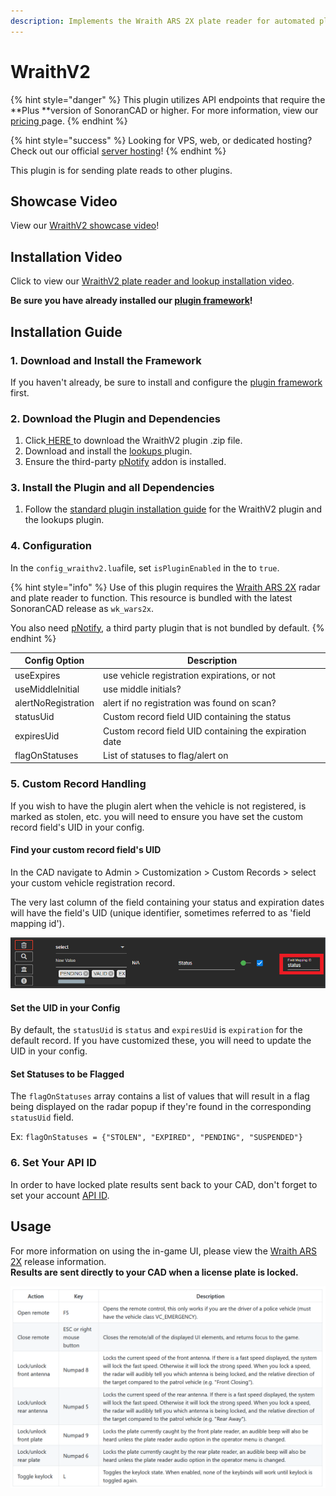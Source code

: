 ```yaml
---
description: Implements the Wraith ARS 2X plate reader for automated plate reading.
---
```


# WraithV2

{% hint style="danger" %}
This plugin utilizes API endpoints that require the **Plus **version of SonoranCAD or higher. For more information, view our [pricing ](../../../pricing/faq/)page.
{% endhint %}

{% hint style="success" %}
Looking for VPS, web, or dedicated hosting? Check out our official [server hosting](../../../other-products/server-hosting.md)!
{% endhint %}

This plugin is for sending plate reads to other plugins.

## Showcase Video

View our [WraithV2 showcase video](https://www.youtube.com/watch?v=5oL7Mg6LQgg)!

## Installation Video

Click to view our [WraithV2 plate reader and lookup installation video](https://youtu.be/IgaISh1CykE).

**Be sure you have already installed our **[**plugin framework**](../framework-installation.md)**!**

## Installation Guide

### 1. Download and Install the Framework

If you haven't already, be sure to install and configure the [plugin framework](../framework-installation.md) first.

### 2. Download the Plugin and Dependencies

1. Click[ HERE ](https://github.com/Sonoran-Software/sonoran\_wraithv2/releases)to download the WraithV2 plugin .zip file.
2. Download and install the [lookups ](lookups.md)plugin.
3. Ensure the third-party [pNotify](https://github.com/Nick78111/pNotify) addon is installed.

### 3. Install the Plugin and all Dependencies

1. Follow the [standard plugin installation guide](../plugin-installation/) for the WraithV2 plugin and the lookups plugin.

### 4. Configuration

In the `config_wraithv2.lua`file, set `isPluginEnabled` in the to `true`.

{% hint style="info" %}
Use of this plugin requires the [Wraith ARS 2X](https://forum.cfx.re/t/release-wraith-ars-2x-police-radar-and-plate-reader-v1-2-4/1058277) radar and plate reader to function. This resource is bundled with the latest SonoranCAD release as `wk_wars2x`.

You also need [pNotify](https://github.com/Nick78111/pNotify), a third party plugin that is not bundled by default.
{% endhint %}

| Config Option       | Description                                            |
| ------------------- | ------------------------------------------------------ |
| useExpires          | use vehicle registration expirations, or not           |
| useMiddleInitial    | use middle initials?                                   |
| alertNoRegistration | alert if no registration was found on scan?            |
| statusUid           | Custom record field UID containing the status          |
| expiresUid          | Custom record field UID containing the expiration date |
| flagOnStatuses      | List of statuses to flag/alert on                      |

### 5. Custom Record Handling

If you wish to have the plugin alert when the vehicle is not registered, is marked as stolen, etc. you will need to ensure you have set the custom record field's UID in your config.

#### Find your custom record field's UID

In the CAD navigate to Admin > Customization > Custom Records > select your custom vehicle registration record.

The very last column of the field containing your status and expiration dates will have the field's UID (unique identifier, sometimes referred to as 'field mapping id').

![Custom Records - Field UID](<../../../.gitbook/assets/image (177).png>)

#### Set the UID in your Config

By default, the `statusUid` is `status` and `expiresUid` is `expiration` for the default record. If you have customized these, you will need to update the UID in your config.

#### Set Statuses to be Flagged

The `flagOnStatuses` array contains a list of values that will result in a flag being displayed on the radar popup if they're found in the corresponding `statusUid` field.

Ex: `flagOnStatuses = {"STOLEN", "EXPIRED", "PENDING", "SUSPENDED"}`

### 6. Set Your API ID

In order to have locked plate results sent back to your CAD, don't forget to set your account [API ID](../../../sonoran-cad/api-integration/getting-started/setting-your-api-id.md).

## Usage

For more information on using the in-game UI, please view the [Wraith ARS 2X](https://forum.cfx.re/t/release-wraith-ars-2x-police-radar-and-plate-reader-v1-2-4/1058277) release information.\
**Results are sent directly to your CAD when a license plate is locked.**

![Wraith ARS 2X Controls](<../../../.gitbook/assets/image (21).png>)
